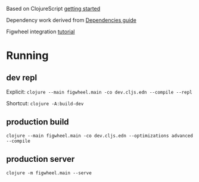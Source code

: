 Based on ClojureScript [getting started](https://clojurescript.org/guides/quick-start#clojurescript-compile)

Dependency work derived from [Dependencies guide](https://clojurescript.org/reference/dependencies)

Figwheel integration [tutorial](https://figwheel.org/tutorial.html)

# Running

## dev repl

Explicit: `clojure --main figwheel.main -co dev.cljs.edn --compile --repl`

Shortcut: `clojure -A:build-dev`


## production build
`clojure --main figwheel.main -co dev.cljs.edn --optimizations advanced --compile`

## production server
`clojure -m figwheel.main --serve`
